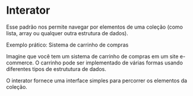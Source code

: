 # Interator

Esse padrão nos permite navegar por elementos de uma coleção (como lista, array ou qualquer outra estrutura de dados).

Exemplo prático: Sistema de carrinho de compras

Imagine que você tem um sistema de carrinho de compras em um site e-commerce. O carrinho pode ser implementado de várias formas usando diferentes tipos de estrututura de dados.

O interator fornece uma interface simples para percorrer os elementos da coleção.

